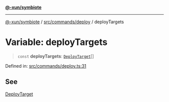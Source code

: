 [**@-xun/symbiote**](../../../../README.md)

***

[@-xun/symbiote](../../../../README.md) / [src/commands/deploy](../README.md) / deployTargets

# Variable: deployTargets

> `const` **deployTargets**: [`DeployTarget`](../enumerations/DeployTarget.md)[]

Defined in: [src/commands/deploy.ts:31](https://github.com/Xunnamius/symbiote/blob/49b68300bfb7b09f7c437e515711c99015f99f81/src/commands/deploy.ts#L31)

## See

[DeployTarget](../enumerations/DeployTarget.md)
